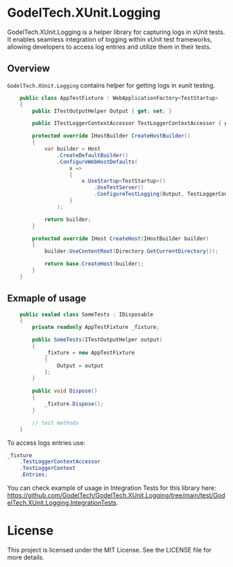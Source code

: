 # GodelTech.XUnit.Logging
GodelTech.XUnit.Logging is a helper library for capturing logs in xUnit tests. It enables seamless integration of logging within xUnit test frameworks, allowing developers to access log entries and utilize them in their tests. 
## Overview

`GodelTech.XUnit.Logging` contains helper for getting logs in xunit testing.

```c#
    public class AppTestFixture : WebApplicationFactory<TestStartup>
    {
        public ITestOutputHelper Output { get; set; }

        public ITestLoggerContextAccessor TestLoggerContextAccessor { get; } = new TestLoggerContextAccessor();

        protected override IHostBuilder CreateHostBuilder()
        {
            var builder = Host
                .CreateDefaultBuilder()
                .ConfigureWebHostDefaults(
                    x =>
                    {
                        x.UseStartup<TestStartup>()
                            .UseTestServer()
                            .ConfigureTestLogging(Output, TestLoggerContextAccessor);
                    }
                );

            return builder;
        }

        protected override IHost CreateHost(IHostBuilder builder)
        {
            builder.UseContentRoot(Directory.GetCurrentDirectory());

            return base.CreateHost(builder);
        }
    }
```

## Exmaple of usage

```c#
    public sealed class SomeTests : IDisposable
    {
        private readonly AppTestFixture _fixture;

        public SomeTests(ITestOutputHelper output)
        {
            _fixture = new AppTestFixture
            {
                Output = output
            };
        }

        public void Dispose()
        {
            _fixture.Dispose();
        }

        // test methods
    }
```

To access logs entries use:
```c#
_fixture
    .TestLoggerContextAccessor
    .TestLoggerContext
    .Entries;
```
You can check example of usage in Integration Tests for this library here: https://github.com/GodelTech/GodelTech.XUnit.Logging/tree/main/test/GodelTech.XUnit.Logging.IntegrationTests.

# License
This project is licensed under the MIT License. See the LICENSE file for more details.
